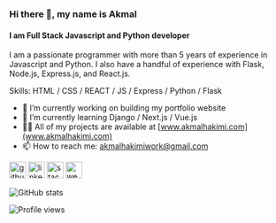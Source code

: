 ### Hi there 👋, my name is Akmal
#### I am Full Stack Javascript and Python developer
I am a passionate programmer with more than 5 years of experience in Javascript and Python. I also have a handful of experience with Flask, Node.js, Express.js, and React.js.

Skills: HTML / CSS / REACT / JS / Express / Python / Flask

- 🔭 I’m currently working on building my portfolio website 
- 🌱 I’m currently learning Django / Next.js / Vue.js  
- 👨‍💻 All of my projects are available at [www.akmalhakimi.com](www.akmalhakimi.com)  
- 📫 How to reach me: akmalhakimiwork@gmail.com 


[<img src='https://cdn.jsdelivr.net/npm/simple-icons@3.0.1/icons/github.svg' alt='github' height='30'>](https://github.com/akmalhakimi1991)  [<img src='https://cdn.jsdelivr.net/npm/simple-icons@3.0.1/icons/linkedin.svg' alt='linkedin' height='30'>](https://www.linkedin.com/in/akmalhakimi1991/)  [<img src='https://cdn.jsdelivr.net/npm/simple-icons@3.0.1/icons/stackoverflow.svg' alt='stackoverflow' height='30'>](https://stackoverflow.com/users/akmalhakimi1991)  [<img src='https://cdn.jsdelivr.net/npm/simple-icons@3.0.1/icons/icloud.svg' alt='website' height='30'>](http://www.akmalhakimi.com)  

![GitHub stats](https://github-readme-stats.vercel.app/api?username=akmalhakimi1991&show_icons=true)  

![Profile views](https://gpvc.arturio.dev/akmalhakimi1991)  
